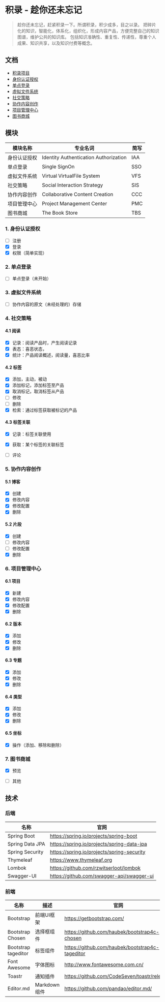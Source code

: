 积录 - 趁你还未忘记
======================================================================================
> 趁你还未忘记，赶紧积录一下。所谓积录，积少成多，目之以录。
  把碎片化的知识，智能化，体系化，组织化，形成内容产品，方便完整自己的知识图谱，维护公共的知识库。
  包括知识准确性、重复性、传递性，尊重个人成果、知识共享，以及知识付费等概念。

## 文档
    
- [积录项目](http://39.107.65.95/project/pmc-project-f5c833b5/detail)
- [身份认证授权](http://39.107.65.95/project/pmc-project-c0db95ec/detail)
- [单点登录](http://39.107.65.95/project/pmc-project-379a74b3/detail)
- [虚拟文件系统](http://39.107.65.95/project/pmc-project-37f4cde3/detail)
- [社交策略](http://39.107.65.95/project/pmc-project-6d0d4f82/detail)
- [协作内容创作](http://39.107.65.95/project/pmc-project-6d0d4f82/detail)
- [项目管理中心](http://39.107.65.95/project/pmc-project-6bcabd7f/detail)
- [图书商城](http://39.107.65.95/project/pmc-project-40d54628/detail)

## 模块

| **模块名称** | **专业名词**                           | **简写**  |
|-------------|---------------------------------------|----------|
| 身份认证授权  | Identity Authentication Authorization | IAA      |
| 单点登录     | Single SignOn                         | SSO      |
| 虚拟文件系统  | Virtual VirtualFile System            | VFS      |
| 社交策略     | Social Interaction Strategy           | SIS      |
| 协作内容创作  | Collaborative Content Creation        | CCC      |
| 项目管理中心  | Project Management Center             | PMC      |
| 图书商城     | The Book Store                        | TBS      |

### 1. 身份认证授权

- [ ] 注册
- [x] 登录
- [x] 权限（简单实现）

### 2. 单点登录

- [ ] 单点登录（未开始）

### 3. 虚拟文件系统

- [ ] 协作内容的原文（未经处理的）存储

### 4. 社交策略

#### 4.1 阅读

- [x] 记录：阅读产品时，产生阅读记录
- [x] 表态：喜恶状态，
- [x] 统计：产品阅读概述，阅读量，喜恶比率

#### 4.2 标签

- [x] 添加，主动，被动
- [x] 添加标记，添加标签至产品
- [x] 取消标记，取消标签从产品
- [ ] 修改
- [ ] 删除
- [x] 检索：通过标签获取被标记的产品

#### 4.3 标签关联

- [x] 记录：标签关联使用
- [x] 获取：某个标签的关联标签

- [ ] 评论

### 5. 协作内容创作

#### 5.1 博客

- [x] 创建
- [x] 修改内容
- [x] 修改配置
- [x] 删除

#### 5.2 片段

- [x] 创建
- [ ] 修改内容
- [ ] 修改配置
- [x] 删除

### 6. 项目管理中心

#### 6.1 项目

- [x] 新建
- [x] 修改内容
- [x] 修改配置
- [x] 删除

#### 6.2 版本

- [x] 添加
- [x] 修改
- [x] 删除

#### 6.3 专题

- [x] 添加
- [x] 修改
- [x] 删除

#### 6.4 类型

- [x] 添加
- [x] 修改
- [x] 删除

#### 6.5 坐标

- [x] 操作（添加、移除和删除）

### 7. 图书商城

- [x] 预览
- [ ] 其他


## 技术

### 后端

| **名称**         | **官网**                                   |
|-----------------|--------------------------------------------|
| Spring Boot     | https://spring.io/projects/spring-boot     |
| Spring Data JPA | https://spring.io/projects/spring-data-jpa |
| Spring Security | https://spring.io/projects/spring-security |
| Thymeleaf       | https://www.thymeleaf.org                  |
| Lombok          | https://github.com/rzwitserloot/lombok     |
| Swagger-UI	  | https://github.com/swagger-api/swagger-ui  |

### 前端

| **名称**             | **描述**       | **官网**                                        |
|---------------------|----------------|------------------------------------------------|
| Bootstrap           | 前端UI框架     | https://getbootstrap.com/                       |
| Bootstrap Chosen    | 选择框组件      | https://github.com/haubek/bootstrap4c-chosen    |
| Bootstrap tageditor | 标签组件       | https://github.com/haubek/bootstrap4c-tageditor |
| Font Awesome        | 字体图标       | http://www.fontawesome.com.cn/                  |
| Toastr              | 通知插件       | https://github.com/CodeSeven/toastr/releases    |
| Editor.md           | Markdown 组件  | https://github.com/pandao/editor.md/           |
